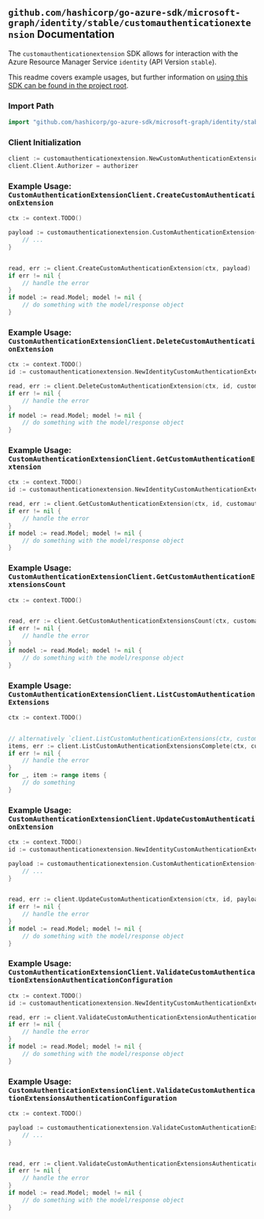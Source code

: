 
## `github.com/hashicorp/go-azure-sdk/microsoft-graph/identity/stable/customauthenticationextension` Documentation

The `customauthenticationextension` SDK allows for interaction with the Azure Resource Manager Service `identity` (API Version `stable`).

This readme covers example usages, but further information on [using this SDK can be found in the project root](https://github.com/hashicorp/go-azure-sdk/tree/main/docs).

### Import Path

```go
import "github.com/hashicorp/go-azure-sdk/microsoft-graph/identity/stable/customauthenticationextension"
```


### Client Initialization

```go
client := customauthenticationextension.NewCustomAuthenticationExtensionClientWithBaseURI("https://management.azure.com")
client.Client.Authorizer = authorizer
```


### Example Usage: `CustomAuthenticationExtensionClient.CreateCustomAuthenticationExtension`

```go
ctx := context.TODO()

payload := customauthenticationextension.CustomAuthenticationExtension{
	// ...
}


read, err := client.CreateCustomAuthenticationExtension(ctx, payload)
if err != nil {
	// handle the error
}
if model := read.Model; model != nil {
	// do something with the model/response object
}
```


### Example Usage: `CustomAuthenticationExtensionClient.DeleteCustomAuthenticationExtension`

```go
ctx := context.TODO()
id := customauthenticationextension.NewIdentityCustomAuthenticationExtensionID("customAuthenticationExtensionIdValue")

read, err := client.DeleteCustomAuthenticationExtension(ctx, id, customauthenticationextension.DefaultDeleteCustomAuthenticationExtensionOperationOptions())
if err != nil {
	// handle the error
}
if model := read.Model; model != nil {
	// do something with the model/response object
}
```


### Example Usage: `CustomAuthenticationExtensionClient.GetCustomAuthenticationExtension`

```go
ctx := context.TODO()
id := customauthenticationextension.NewIdentityCustomAuthenticationExtensionID("customAuthenticationExtensionIdValue")

read, err := client.GetCustomAuthenticationExtension(ctx, id, customauthenticationextension.DefaultGetCustomAuthenticationExtensionOperationOptions())
if err != nil {
	// handle the error
}
if model := read.Model; model != nil {
	// do something with the model/response object
}
```


### Example Usage: `CustomAuthenticationExtensionClient.GetCustomAuthenticationExtensionsCount`

```go
ctx := context.TODO()


read, err := client.GetCustomAuthenticationExtensionsCount(ctx, customauthenticationextension.DefaultGetCustomAuthenticationExtensionsCountOperationOptions())
if err != nil {
	// handle the error
}
if model := read.Model; model != nil {
	// do something with the model/response object
}
```


### Example Usage: `CustomAuthenticationExtensionClient.ListCustomAuthenticationExtensions`

```go
ctx := context.TODO()


// alternatively `client.ListCustomAuthenticationExtensions(ctx, customauthenticationextension.DefaultListCustomAuthenticationExtensionsOperationOptions())` can be used to do batched pagination
items, err := client.ListCustomAuthenticationExtensionsComplete(ctx, customauthenticationextension.DefaultListCustomAuthenticationExtensionsOperationOptions())
if err != nil {
	// handle the error
}
for _, item := range items {
	// do something
}
```


### Example Usage: `CustomAuthenticationExtensionClient.UpdateCustomAuthenticationExtension`

```go
ctx := context.TODO()
id := customauthenticationextension.NewIdentityCustomAuthenticationExtensionID("customAuthenticationExtensionIdValue")

payload := customauthenticationextension.CustomAuthenticationExtension{
	// ...
}


read, err := client.UpdateCustomAuthenticationExtension(ctx, id, payload)
if err != nil {
	// handle the error
}
if model := read.Model; model != nil {
	// do something with the model/response object
}
```


### Example Usage: `CustomAuthenticationExtensionClient.ValidateCustomAuthenticationExtensionAuthenticationConfiguration`

```go
ctx := context.TODO()
id := customauthenticationextension.NewIdentityCustomAuthenticationExtensionID("customAuthenticationExtensionIdValue")

read, err := client.ValidateCustomAuthenticationExtensionAuthenticationConfiguration(ctx, id)
if err != nil {
	// handle the error
}
if model := read.Model; model != nil {
	// do something with the model/response object
}
```


### Example Usage: `CustomAuthenticationExtensionClient.ValidateCustomAuthenticationExtensionsAuthenticationConfiguration`

```go
ctx := context.TODO()

payload := customauthenticationextension.ValidateCustomAuthenticationExtensionsAuthenticationConfigurationRequest{
	// ...
}


read, err := client.ValidateCustomAuthenticationExtensionsAuthenticationConfiguration(ctx, payload)
if err != nil {
	// handle the error
}
if model := read.Model; model != nil {
	// do something with the model/response object
}
```
